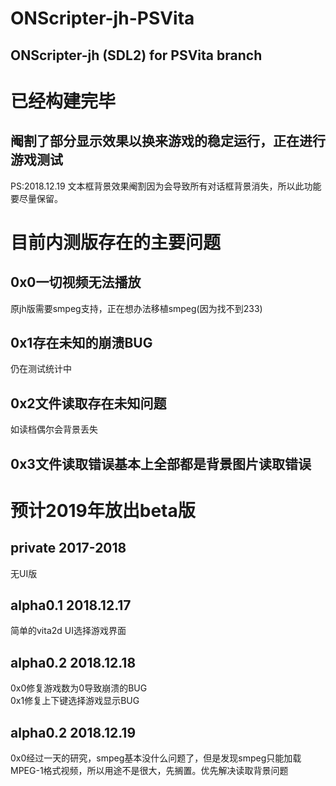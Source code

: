 # ONScripter-jh-PSVita
## ONScripter-jh (SDL2) for PSVita branch
# 已经构建完毕
## 阉割了部分显示效果以换来游戏的稳定运行，正在进行游戏测试
PS:2018.12.19  文本框背景效果阉割因为会导致所有对话框背景消失，所以此功能要尽量保留。
# 目前内测版存在的主要问题
## 0x0一切视频无法播放
原jh版需要smpeg支持，正在想办法移植smpeg(因为找不到233)
## 0x1存在未知的崩溃BUG
仍在测试统计中
## 0x2文件读取存在未知问题
如读档偶尔会背景丢失  
## 0x3文件读取错误基本上全部都是背景图片读取错误
# 预计2019年放出beta版

## private 2017-2018
无UI版
## alpha0.1 2018.12.17
简单的vita2d UI选择游戏界面
## alpha0.2 2018.12.18
0x0修复游戏数为0导致崩溃的BUG  
0x1修复上下键选择游戏显示BUG
## alpha0.2 2018.12.19
0x0经过一天的研究，smpeg基本没什么问题了，但是发现smpeg只能加载MPEG-1格式视频，所以用途不是很大，先搁置。优先解决读取背景问题
